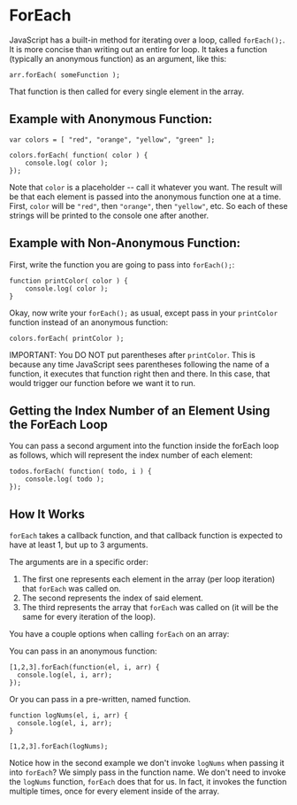 # ForEach

JavaScript has a built-in method for iterating over a loop, called `forEach();`. It is more concise than writing out an entire for loop. It takes a function (typically an anonymous function) as an argument, like this:

`arr.forEach( someFunction );`

That function is then called for every single element in the array.

## Example with Anonymous Function:

```
var colors = [ "red", "orange", "yellow", "green" ];

colors.forEach( function( color ) {
	console.log( color );
});
```

Note that `color` is a placeholder -- call it whatever you want. The result will be that each element is passed into the anonymous function one at a time. First, `color` will be `"red"`, then `"orange"`, then `"yellow"`, etc. So each of these strings will be printed to the console one after another.

## Example with Non-Anonymous Function:

First, write the function you are going to pass into `forEach();`:

```
function printColor( color ) {
	console.log( color );
}
```

Okay, now write your `forEach();` as usual, except pass in your `printColor` function instead of an anonymous function:

`colors.forEach( printColor );`

IMPORTANT: You DO NOT put parentheses after `printColor`. This is because any time JavaScript sees parentheses following the name of a function, it executes that function right then and there. In this case, that would trigger our function before we want it to run.

## Getting the Index Number of an Element Using the ForEach Loop

You can pass a second argument into the function inside the forEach loop as follows, which will represent the index number of each element:

```
todos.forEach( function( todo, i ) {
	console.log( todo );
});
```

## How It Works

`forEach` takes a callback function, and that callback function is expected to have at least 1, but up to 3 arguments.

The arguments are in a specific order:

1. The first one represents each element in the array (per loop iteration) that `forEach` was called on.
2. The second represents the index of said element.
3. The third represents the array that `forEach` was called on (it will be the same for every iteration of the loop).

You have a couple options when calling `forEach` on an array:

You can pass in an anonymous function:

```
[1,2,3].forEach(function(el, i, arr) {
  console.log(el, i, arr);
});
```

Or you can pass in a pre-written, named function.

```
function logNums(el, i, arr) {
  console.log(el, i, arr);
}
 
[1,2,3].forEach(logNums);
```

Notice how in the second example we don't invoke `logNums` when passing it into `forEach`? We simply pass in the function name. We don't need to invoke the `logNums` function, `forEach` does that for us. In fact, it invokes the function multiple times, once for every element inside of the array.